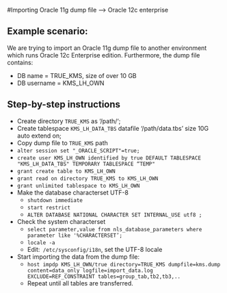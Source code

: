 #Importing Oracle 11g dump file —> Oracle 12c enterprise

## Example scenario:
We are trying to import an Oracle 11g dump file to another environment which runs Oracle 12c Enterprise edition.
Furthermore, the dump file contains:
- DB name = TRUE_KMS, size of over 10 GB
- DB username = KMS_LH_OWN


## Step-by-step instructions

- Create directory `TRUE_KMS` as ‘/path/‘;
- Create tablespace `KMS_LH_DATA_TBS` datafile ‘/path/data.tbs’ size 10G auto extend on;
- Copy dump file to `TRUE_KMS` path
- `alter session set "_ORACLE_SCRIPT"=true;`
- `create user KMS_LH_OWN identified by true DEFAULT TABLESPACE "KMS_LH_DATA_TBS" TEMPORARY TABLESPACE “TEMP"`
- `grant create table to KMS_LH_OWN`
- `grant read on directory TRUE_KMS to KMS_LH_OWN`
- `grant unlimited tablespace to KMS_LH_OWN`
- Make the database characterset UTF-8
	- `shutdown immediate`
	- `start restrict`
	- `ALTER DATABASE NATIONAL CHARACTER SET INTERNAL_USE utf8 ;`
- Check the system characterset
	- `select parameter,value from nls_database_parameters where parameter like '%CHARACTERSET’;`
	- `locale -a`
	- Edit:` /etc/sysconfig/i18n`, set the UTF-8 locale
 - Start importing the data from the dump file:
 	- `host impdp KMS_LH_OWN/true directory=TRUE_KMS dumpfile=kms.dump content=data_only logfile=import_data.log EXCLUDE=REF_CONSTRAINT tables=group_tab,tb2,tb3,..`
 	- Repeat until all tables are transferred.